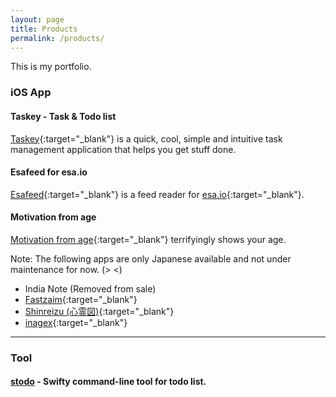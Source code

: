 ```yaml
---
layout: page
title: Products
permalink: /products/
---
```


This is my portfolio.

### iOS App

#### Taskey - Task & Todo list

[Taskey](https://itunes.apple.com/us/app/taskey-tasuku-guan-li-todorisuto/id1063089003?ls=1&mt=8){:target="_blank"} is a quick, cool, simple and intuitive task management application that helps you get stuff done.

#### Esafeed for esa.io

[Esafeed](https://itunes.apple.com/us/app/esafeed-for-esa.io/id1111901482?ls=1&mt=8){:target="_blank"} is a feed reader for [esa.io](https://esa.io/){:target="_blank"}.

#### Motivation from age

[Motivation from age](https://itunes.apple.com/us/app/motivation-from-age/id1028896399?ls=1&mt=8){:target="_blank"} terrifyingly shows your age.

Note: The following apps are only Japanese available and not under maintenance for now. (> <)

- India Note (Removed from sale)
- [Fastzaim](https://itunes.apple.com/us/app/fastzaim-su-zaokuzaimni-tou/id883247555?ls=1&mt=8){:target="_blank"}
- [Shinreizu (心霊図)](https://itunes.apple.com/us/app/xin-ling-tu/id574730808?ls=1&mt=8){:target="_blank"}
- [inagex](https://itunes.apple.com/us/app/inagex/id552058343?ls=1&mt=8){:target="_blank"}

---

### Tool

#### [stodo](https://github.com/pixyzehn/stodo) - Swifty command-line tool for todo list.
